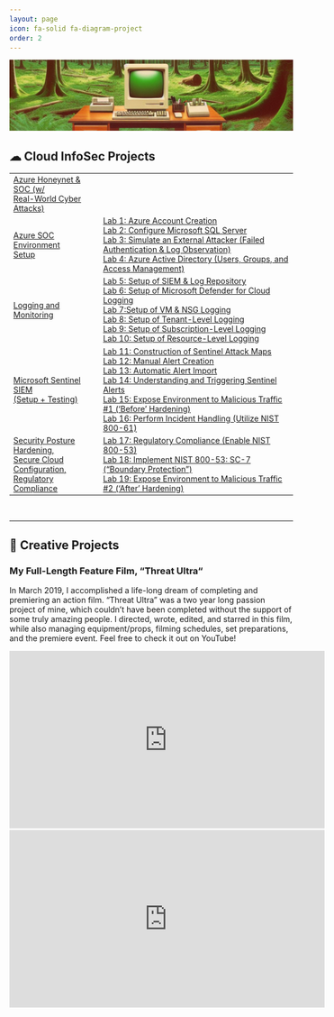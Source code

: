 ```yaml
---
layout: page
icon: fa-solid fa-diagram-project
order: 2
---
```

![projects background](/assets/bg/em-bg10.png) 

## ☁ **Cloud InfoSec Projects**
<table class="table-name">
  <tr>
    <td>
      <a href="https://erichmair.io/posts/Azure-Honeynet-+-SOC/">Azure Honeynet & SOC (w/ <br>Real-World Cyber Attacks)</a>
    </td>
    <td></td>
  </tr>
  <tr>
    <td>
      <a href="https://erichmair.io/posts/Project-Azure-SOC-Environment-Setup/">Azure SOC Environment <br> Setup</a>
    </td>
    <td> 
      <a href="https://erichmair.io/posts/Project-Azure-SOC-Environment-Setup/#lab-1-create-azure-account-and-lab-environment">Lab 1: Azure Account Creation</a><br>
      <a href="https://erichmair.io/posts/Project-Azure-SOC-Environment-Setup/#lab-2-configure-microsoft-sql-server">Lab 2: Configure Microsoft SQL Server</a><br>
      <a href="https://erichmair.io/posts/Project-Azure-SOC-Environment-Setup/#lab-3-simulate-an-external-attacker-failed-authentication--log-observation">Lab 3: Simulate an External Attacker (Failed Authentication & Log Observation)</a><br>
      <a href="https://erichmair.io/posts/Project-Azure-SOC-Environment-Setup/#lab-4-azure-active-directory-users-groups-and-access-management">Lab 4: Azure Active Directory (Users, Groups, and Access Management)</a>
    </td>
  </tr>
  <tr>
    <td>
      <a href="https://erichmair.io/posts/Project-Logging-and-Monitoring/">Logging and Monitoring</a>
    </td>
    <td> 
      <a href="https://erichmair.io/posts/Project-Logging-and-Monitoring/#lab-5-setup-of-siem--log-repository">Lab 5: Setup of SIEM & Log Repository</a><br>
      <a href="https://erichmair.io/posts/Project-Logging-and-Monitoring/#lab-6-setup-of-microsoft-defender-for-cloud-logging">Lab 6: Setup of Microsoft Defender for Cloud Logging</a><br>
      <a href="https://erichmair.io/posts/Project-Logging-and-Monitoring/#lab-7-setup-of-vm--nsg-logging">Lab 7:Setup of VM & NSG Logging </a><br>
      <a href="https://erichmair.io/posts/Project-Logging-and-Monitoring/#lab-8-setup-of-tenant-level-logging">Lab 8: Setup of Tenant-Level Logging</a><br>
      <a href="https://erichmair.io/posts/Project-Logging-and-Monitoring/#lab-9-setup-of-subscription-level-logging">Lab 9: Setup of Subscription-Level Logging</a><br>
      <a href="https://erichmair.io/posts/Project-Logging-and-Monitoring/#lab-10-setup-of-resource-level-logging">Lab 10: Setup of Resource-Level Logging</a>
    </td>
  </tr>
  <tr>
    <td>
      <a href="https://erichmair.io/posts/Project-Microsoft-Sentinel-SIEM-(Setup-+-Testing)/">Microsoft Sentinel SIEM <br>(Setup + Testing)</a>
    </td>
    <td> 
      <a href="https://erichmair.io/posts/Project-Microsoft-Sentinel-SIEM-(Setup-+-Testing)/#lab-11-construction-of-sentinel-attack-maps">Lab 11: Construction of Sentinel Attack Maps</a><br>
      <a href="https://erichmair.io/posts/Project-Microsoft-Sentinel-SIEM-(Setup-+-Testing)/#lab-12-manual-alert-creation">Lab 12: Manual Alert Creation</a><br>
      <a href="https://erichmair.io/posts/Project-Microsoft-Sentinel-SIEM-(Setup-+-Testing)/#lab-13-automatic-alert-import">Lab 13: Automatic Alert Import</a><br>
      <a href="https://erichmair.io/posts/Project-Microsoft-Sentinel-SIEM-(Setup-+-Testing)/#lab-14-understanding-and-triggering-sentinel-alerts">Lab 14: Understanding and Triggering Sentinel Alerts</a><br>
      <a href="https://erichmair.io/posts/Project-Microsoft-Sentinel-SIEM-(Setup-+-Testing)/#lab-15-expose-environment-to-malicious-traffic-1-before-hardening">Lab 15: Expose Environment to Malicious Traffic #1 (‘Before’ Hardening)</a><br>
      <a href="https://erichmair.io/posts/Project-Microsoft-Sentinel-SIEM-(Setup-+-Testing)/#lab-16-perform-incident-handling-utilize-nist-800-61">Lab 16: Perform Incident Handling (Utilize NIST 800-61)</a>
    </td>
  </tr>
  <tr>
    <td>
      <a href="https://erichmair.io/posts/Project-Security-Posture-Hardening,-Secure-Cloud-Configuration,-Regulatory-Compliance/">Security Posture Hardening, <br>Secure Cloud Configuration, <br>Regulatory Compliance</a>
    </td>
    <td> 
      <a href="https://erichmair.io/posts/Project-Security-Posture-Hardening,-Secure-Cloud-Configuration,-Regulatory-Compliance/#lab-17-regulatory-compliance-enable-nist-800-53">Lab 17: Regulatory Compliance (Enable NIST 800-53)</a><br>
      <a href="https://erichmair.io/posts/Project-Security-Posture-Hardening,-Secure-Cloud-Configuration,-Regulatory-Compliance/#lab-18-implement-nist-800-53-sc-7-boundary-protection">Lab 18: Implement NIST 800-53: SC-7 (“Boundary Protection”)</a><br>
      <a href="https://erichmair.io/posts/Project-Security-Posture-Hardening,-Secure-Cloud-Configuration,-Regulatory-Compliance/#lab-19-expose-environment-to-malicious-traffic-2-after-hardening">Lab 19: Expose Environment to Malicious Traffic #2 (‘After’ Hardening)</a>
    </td>
  </tr>
</table>

<br>

----

## 🎨 **Creative Projects**

### My Full-Length Feature Film, “**Threat Ultra**“

In March 2019, I accomplished a life-long dream of completing and premiering an action film. “Threat Ultra” was a two year long passion project of mine, which couldn’t have been completed without the support of some truly amazing people. I directed, wrote, edited, and starred in this film, while also managing equipment/props, filming schedules, set preparations, and the premiere event. Feel free to check it out on YouTube!

<div>
  <iframe width="560" height="315" src="https://www.youtube.com/embed/aEjJ4mkrPt0?si=V9KcN17N1i2QROz3" frameborder="0" allow="accelerometer; autoplay; encrypted-media; gyroscope; picture-in-picture" allowfullscreen></iframe>
</div>


<iframe width="560" height="315" src="https://www.youtube.com/embed/aEjJ4mkrPt0?si=V9KcN17N1i2QROz3" title="YouTube video player" frameborder="0" allow="accelerometer; autoplay; clipboard-write; encrypted-media; gyroscope; picture-in-picture; web-share" allowfullscreen></iframe>
